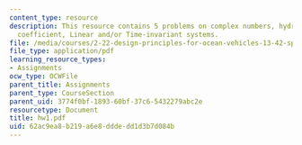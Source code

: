 ```yaml
---
content_type: resource
description: This resource contains 5 problems on complex numbers, hydrostatic restoring
  coefficient, Linear and/or Time-invariant systems.
file: /media/courses/2-22-design-principles-for-ocean-vehicles-13-42-spring-2005/62ac9ea8b219a6e8dddedd1d3b7d084b_hw1.pdf
file_type: application/pdf
learning_resource_types:
- Assignments
ocw_type: OCWFile
parent_title: Assignments
parent_type: CourseSection
parent_uid: 3774f0bf-1893-60bf-37c6-5432279abc2e
resourcetype: Document
title: hw1.pdf
uid: 62ac9ea8-b219-a6e8-ddde-dd1d3b7d084b
---
```

